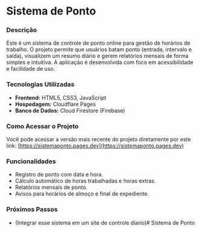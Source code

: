 # Sistema de Ponto

### Descrição
Este é um sistema de controle de ponto online para gestão de horários de trabalho. O projeto permite que usuários batam ponto (entrada, intervalo e saída), visualizem um resumo diário e gerem relatórios mensais de forma simples e intuitiva. A aplicação é desenvolvida com foco em acessibilidade e facilidade de uso.

### Tecnologias Utilizadas
* **Frontend:** HTML5, CSS3, JavaScript
* **Hospedagem:** Cloudflare Pages
* **Banco de Dados:** Cloud Firestore (Firebase)

### Como Acessar o Projeto
Você pode acessar a versão mais recente do projeto diretamente por este link:
[https://sistemaponto.pages.dev](https://sistemaponto.pages.dev)

### Funcionalidades
* Registro de ponto com data e hora.
* Cálculo automático de horas trabalhadas e horas extras.
* Relatórios mensais de ponto.
* Avisos para horários de almoço e final de expediente.

### Próximos Passos
* (Integrar esse sistema em um site de controle diario)# Sistema de Ponto

